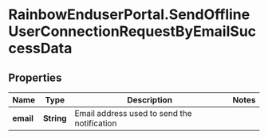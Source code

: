 # RainbowEnduserPortal.SendOfflineUserConnectionRequestByEmailSuccessData

## Properties

Name | Type | Description | Notes
------------ | ------------- | ------------- | -------------
**email** | **String** | Email address used to send the notification | 


